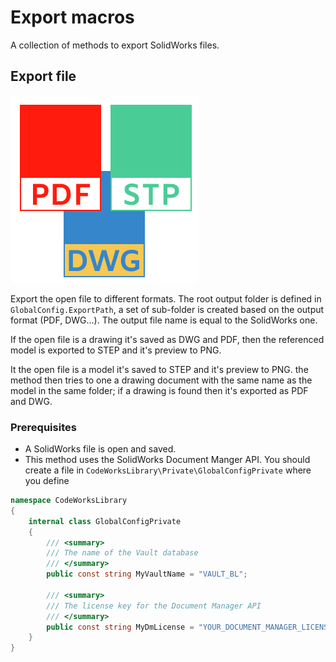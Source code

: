 # Export macros

A collection of methods to export SolidWorks files.

## Export file

![Export file icon](../../Resources/ExportFile.png "Export file")

Export the open file to different formats. The root output folder is defined in `GlobalConfig.ExportPath`, a set of sub-folder is created based on the output format (PDF, DWG...). The output file name is equal to the SolidWorks one.

If the open file is a drawing it's saved as DWG and PDF, then the referenced model is exported to STEP and it's preview to PNG.

It the open file is a model it's saved to STEP and it's preview to PNG. the method then tries to one a drawing document with the same name as the model in the same folder; if a drawing is found then it's exported as PDF and DWG.

### Prerequisites

* A SolidWorks file is open and saved.
* This method uses the SolidWorks Document Manger API. You should create a file in `CodeWorksLibrary\Private\GlobalConfigPrivate` where you define

```c#
namespace CodeWorksLibrary
{
    internal class GlobalConfigPrivate
    {
        /// <summary>
        /// The name of the Vault database
        /// </summary>
        public const string MyVaultName = "VAULT_BL";

        /// <summary>
        /// The license key for the Document Manager API
        /// </summary>
        public const string MyDmLicense = "YOUR_DOCUMENT_MANAGER_LICENSE_KEY";
    }
}
```
